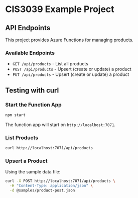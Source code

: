 # CIS3039 Example Project

## API Endpoints

This project provides Azure Functions for managing products.

### Available Endpoints

- `GET /api/products` - List all products
- `POST /api/products` - Upsert (create or update) a product
- `PUT /api/products` - Upsert (create or update) a product

## Testing with curl

### Start the Function App

```bash
npm start
```

The function app will start on `http://localhost:7071`.

### List Products

```bash
curl http://localhost:7071/api/products
```

### Upsert a Product

Using the sample data file:

```bash
curl -X POST http://localhost:7071/api/products \
  -H "Content-Type: application/json" \
  -d @samples/product-post.json
```
